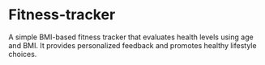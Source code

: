 # Fitness-tracker
A simple BMI-based fitness tracker that evaluates health levels using age and BMI. It provides personalized feedback and promotes healthy lifestyle choices.
